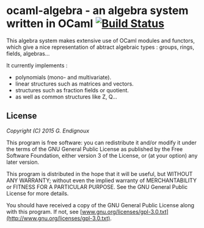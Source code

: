 # ocaml-algebra - an algebra system written in OCaml [![Build Status](https://travis-ci.org/gendx/ocaml-algebra.svg?branch=master)](https://travis-ci.org/gendx/ocaml-algebra)

This algebra system makes extensive use of OCaml modules and functors, which give a nice representation of abtract algebraic types : groups, rings, fields, algebras...

It currently implements :
* polynomials (mono- and multivariate).
* linear structures such as matrices and vectors.
* structures such as fraction fields or quotient.
* as well as common structures like Z, Q...

## License

*Copyright (C) 2015  G. Endignoux*

This program is free software: you can redistribute it and/or modify it under the terms of the GNU General Public License as published by the Free Software Foundation, either version 3 of the License, or (at your option) any later version.

This program is distributed in the hope that it will be useful, but WITHOUT ANY WARRANTY; without even the implied warranty of MERCHANTABILITY or FITNESS FOR A PARTICULAR PURPOSE. See the GNU General Public License for more details.

You should have received a copy of the GNU General Public License along with this program. If not, see [www.gnu.org/licenses/gpl-3.0.txt](http://www.gnu.org/licenses/gpl-3.0.txt).

